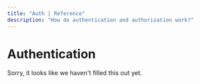 ```yaml
---
title: "Auth | Reference"
description: "How do authentication and authorization work?"
---
```


# Authentication

Sorry, it looks like we haven't filled this out yet.
